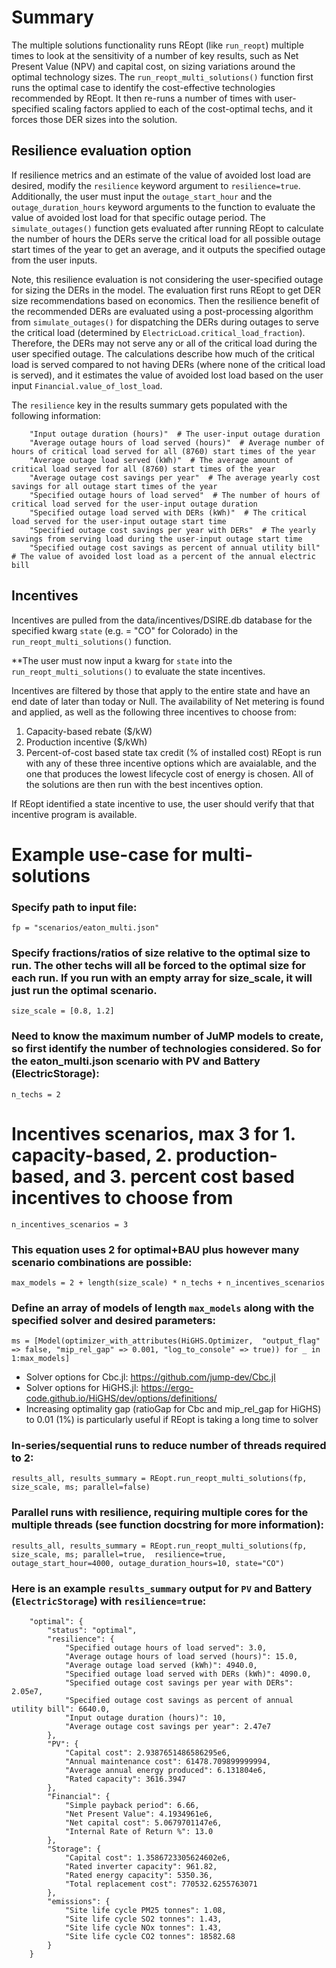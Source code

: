 # Summary
The multiple solutions functionality runs REopt (like `run_reopt`) multiple times to look at the
sensitivity of a number of key results, such as Net Present Value (NPV) and capital cost, on
sizing variations around the optimal technology sizes. The `run_reopt_multi_solutions()` function first runs the optimal case to
identify the cost-effective technologies recommended by REopt. It then re-runs a number of times with user-specified scaling factors applied to each of the cost-optimal techs, and it forces those DER sizes into the solution.

## Resilience evaluation option
If resilience metrics and an estimate of the value of avoided lost load are desired, modify the `resilience` keyword argument to `resilience=true`. Additionally, the user must input the `outage_start_hour` and the `outage_duration_hours` keyword arguments to the function to evaluate the value of avoided lost load for that specific outage period. The `simulate_outages()` function gets evaluated after running REopt to calculate the number of hours the DERs serve the critical load for all possible outage start times of the year to get an average, and it outputs the specified outage from the user inputs.

Note, this resilience evaluation is not considering the user-specified outage for sizing the DERs in the model. The evaluation first runs REopt to get DER size recommendations based on economics. Then the resilience benefit of the recommended DERs are evaluated using a post-processing algorithm from `simulate_outages()` for dispatching the DERs during outages to serve the critical load (determined by `ElectricLoad.critical_load_fraction`). Therefore, the DERs may not serve any or all of the critical load during the user specified outage. The calculations describe how much of the critical load is served compared to not having DERs (where none of the critical load is served), and it estimates the value of avoided lost load based on the user input `Financial.value_of_lost_load`.

The `resilience` key in the results summary gets populated with the following information:
```
    "Input outage duration (hours)"  # The user-input outage duration
    "Average outage hours of load served (hours)"  # Average number of hours of critical load served for all (8760) start times of the year
    "Average outage load served (kWh)"  # The average amount of critical load served for all (8760) start times of the year
    "Average outage cost savings per year"  # The average yearly cost savings for all outage start times of the year 
    "Specified outage hours of load served"  # The number of hours of critical load served for the user-input outage duration
    "Specified outage load served with DERs (kWh)"  # The critical load served for the user-input outage start time
    "Specified outage cost savings per year with DERs"  # The yearly savings from serving load during the user-input outage start time
    "Specified outage cost savings as percent of annual utility bill"  # The value of avoided lost load as a percent of the annual electric bill
```

## Incentives
Incentives are pulled from the data/incentives/DSIRE.db database for the specified kwarg `state` (e.g. = "CO" for Colorado) in the `run_reopt_multi_solutions()` function. 

**The user must now input a kwarg for `state` into the `run_reopt_multi_solutions()` to evaluate the state incentives.

Incentives are filtered by those that apply to the entire state and have an end date of later than today or Null. The availability of Net metering is found and applied, as well as the following three incentives to choose from:
1. Capacity-based rebate ($/kW)
2. Production incentive ($/kWh)
3. Percent-of-cost based state tax credit (% of installed cost)
REopt is run with any of these three incentive options which are avaialable, and the one that produces the lowest lifecycle cost of energy is chosen. All of the solutions are then run with the best incentives option.

If REopt identified a state incentive to use, the user should verify that that incentive program is available.

# Example use-case for multi-solutions
### Specify path to input file:
`fp = "scenarios/eaton_multi.json"`

### Specify fractions/ratios of size relative to the optimal size to run. The other techs will all be forced to the optimal size for each run. If you run with an empty array for size_scale, it will just run the optimal scenario.
`size_scale = [0.8, 1.2]`
### Need to know the maximum number of JuMP models to create, so first identify the number of technologies considered. So for the eaton_multi.json scenario with PV and Battery (ElectricStorage):
`n_techs = 2`
# Incentives scenarios, max 3 for 1. capacity-based, 2. production-based, and 3. percent cost based incentives to choose from
`n_incentives_scenarios = 3`
### This equation uses 2 for optimal+BAU plus however many scenario combinations are possible:
`max_models = 2 + length(size_scale) * n_techs + n_incentives_scenarios`
### Define an array of models of length `max_models` along with the specified solver and desired parameters:
`ms = [Model(optimizer_with_attributes(HiGHS.Optimizer, 
    "output_flag" => false, "mip_rel_gap" => 0.001, "log_to_console" => true)) for _ in 1:max_models]`
- Solver options for Cbc.jl: https://github.com/jump-dev/Cbc.jl
- Solver options for HiGHS.jl:  https://ergo-code.github.io/HiGHS/dev/options/definitions/
- Increasing optimality gap (ratioGap for Cbc and mip_rel_gap for HiGHS) to 0.01 (1%) is particularly useful if REopt is taking a long time to solver
### In-series/sequential runs to reduce number of threads required to 2:
`results_all, results_summary = REopt.run_reopt_multi_solutions(fp, size_scale, ms; parallel=false)`

### Parallel runs with resilience, requiring multiple cores for the multiple threads (see function docstring for more information):
`results_all, results_summary = REopt.run_reopt_multi_solutions(fp, size_scale, ms; parallel=true,  resilience=true, outage_start_hour=4000, outage_duration_hours=10, state="CO")`

### Here is an example `results_summary` output for `PV` and Battery (`ElectricStorage`) with `resilience=true`:
```
    "optimal": {
        "status": "optimal",
        "resilience": {
            "Specified outage hours of load served": 3.0,
            "Average outage hours of load served (hours)": 15.0,
            "Average outage load served (kWh)": 4940.0,
            "Specified outage load served with DERs (kWh)": 4090.0,
            "Specified outage cost savings per year with DERs": 2.05e7,
            "Specified outage cost savings as percent of annual utility bill": 6640.0,
            "Input outage duration (hours)": 10,
            "Average outage cost savings per year": 2.47e7
        },
        "PV": {
            "Capital cost": 2.9387651486586295e6,
            "Annual maintenance cost": 61478.709899999994,
            "Average annual energy produced": 6.131804e6,
            "Rated capacity": 3616.3947
        },
        "Financial": {
            "Simple payback period": 6.66,
            "Net Present Value": 4.1934961e6,
            "Net capital cost": 5.0679701147e6,
            "Internal Rate of Return %": 13.0
        },
        "Storage": {
            "Capital cost": 1.3586723305624602e6,
            "Rated inverter capacity": 961.82,
            "Rated energy capacity": 5350.36,
            "Total replacement cost": 770532.6255763071
        },
        "emissions": {
            "Site life cycle PM25 tonnes": 1.08,
            "Site life cycle SO2 tonnes": 1.43,
            "Site life cycle NOx tonnes": 1.43,
            "Site life cycle CO2 tonnes": 18582.68
        }
    }
```